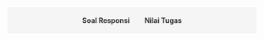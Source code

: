 <style>
.navbar {
  display: flex;
  justify-content: center;
  background-color: #f5f5f5;
  padding: 10px;
  margin-bottom: 20px;
  flex-wrap: wrap;
  position: sticky;
  top: 0;
  z-index: 100;
}
.navbar a {
  margin: 8px 15px;
  text-decoration: none;
  color: #333;
  font-weight: bold;
  cursor: pointer;
}
.navbar a:hover {
  color: #007acc;
}
.section {
  display: none;
  padding: 20px;
}
.section.active {
  display: block;
}
.content-container {
  margin-top: 20px;
}
</style>

<div class="navbar">
  <a onclick="showSection('soal')">Soal Responsi</a>
  <a onclick="showSection('nilai tugas')">Nilai Tugas</a>
</div>

<!-- Soal Responsi Section -->
<div id="soal" class="section">
  <h2>Soal Responsi</h2>

  <h3>Pengantar Sains Data</h3>
  <ul>
    <li><a href="https://drive.google.com/drive/folders/13odOWAsMnDVLOL3XU6xD7itkZgR-M3Wy?usp=drive_link">Semester Reguler PTA 2023/24 (Dept Math)</a></li>
    <li><a href="https://drive.google.com/drive/folders/1p-MPrF2blbNgPMM54yzbnUs0o86llMaA?usp=drive_link">Semester Reguler ATA 2023/24 (Dept Bio)</a></li>
    <li><a href="https://drive.google.com/drive/folders/1Q6spz7MC0t2-ZC3cxL8_c630EYq0koKj?usp=drive_link">Semester Pendek PTA 2023/24 (Fakultas MIPA)</a></li>
    <li><a href="https://drive.google.com/drive/folders/1h9oBbN4FFGhRFUuFIuf_e_M7GNaBBuH5?usp=drive_link">Semester Reguler PTA 2024/25 (Dept Math Kelas A)</a></li>
    <li><a href="https://drive.google.com/drive/folders/157hsgHd1Nrds4yEBnkceWyGigolc9Yjh?usp=drive_link">Semester Reguler PTA 2024/25 (Dept Math Kelas D)</a></li>
    <li><a href="https://drive.google.com/drive/folders/17btDDdIrlcXny-B9As8VOADLcbWE4_iq?usp=drive_link">Semester Reguler PTA 2024/25 (Fakultas MIPA Kelas B)</a></li>
    <li><a href="https://drive.google.com/drive/folders/1tPVKmshtq7UoZZ3ItoMfKKua5XaL06xm?usp=drive_link">Semester Reguler PTA 2024/25 (Fakultas MIPA Kelas D)</a></li>
  </ul>

  <h3>Statistika Matematika 1</h3>
  <ul>
    <li>Semester Reguler ATA 2023/24</li>
    <ul>
        <li><a href="https://drive.google.com/drive/folders/1poO6B0jXxzDIP8cQmJrX1uY8RPmwNEVk?usp=drive_link">Paruh 1 (Pra UTS)</a></li>
        <li><a href="https://drive.google.com/drive/folders/1poWZyx6Namax3Dc1eBwfqs3PqaJf4NTi?usp=drive_link">Paruh 2 (Pasca UTS)</a></li>
    </ul>
  </ul>
  
  <h3>Persamaan Diferensial Biasa</h3>
  <ul>
    <li>Semester Reguler PTA 2024/25</li>
    <ul>
        <li><a href="https://drive.google.com/drive/folders/1gNHHzcsr4BCcOaMwxVfEG4E2hrLeFieX?usp=drive_link">Kontrak Responsi</a></li>
        <li><a href="https://drive.google.com/drive/folders/1dfr0CIuhKH_0ekl5S09VtNuV16sdEHbB?usp=drive_link">Pendahuluan</a></li>
        <li><a href="https://drive.google.com/drive/folders/1U-HahPv1lVrBm4x7sHk3V6CrtwxFrjkY?usp=drive_link">Masalah Nilai Awal & Bidang Fase</a></li>
        <li><a href="https://drive.google.com/drive/folders/1musWOnhZgtGhaEbHQ1SQItKz6J6BNCK_?usp=drive_link">Metode Koefisien Tak Tentu</a></li>
        <li><a href="https://drive.google.com/drive/folders/1yLeVvesjMof59OwxwCTTqp8QHOPRxSyt?usp=drive_link">Metode Variasi Parameter</a></li>
        <li><a href="https://drive.google.com/drive/folders/11OtvOKdhwF_fEX6MvPpCFZf1v6-_uW_F?usp=drive_link">Solusi PDB Dengan Pendekatan Deret</a></li>
      <li><a href="https://drive.google.com/drive/folders/189zqO3Lw4fdp3yOX8klB4vZ_gJh35CBB?usp=drive_link">Transformasi Laplace</a></li>
      <li><a href="https://drive.google.com/drive/folders/1Dg73BkBHH08OCjC_aRyPQmqwQMqi7h3P?usp=drive_link">Sistem PDB</a></li>
      <li><a href="https://drive.google.com/drive/folders/172fVBuUodEpALVt6EAYi7D9tAotjPO-C?usp=drive_link">Pendahuluan Sistem Dinamik</a></li>
      <li><a href="https://drive.google.com/drive/folders/1DYrnncy4ks5Grnnzy4ft8BfFJDZS_EPP?usp=drive_link">Solusi Tutorial Bab 1</a></li>
      <li><a href="https://drive.google.com/drive/folders/1kzOW0S3zpG_cldFs3jTIQpj_KMLqfVEn?usp=drive_link">UTS</a></li>
    </ul>
  </ul>

  <h3>Sains Data</h3>
  <ul>
    <li>Semester Reguler ATA 2024/25</li>
    <ul>
        <li><a href="https://drive.google.com/drive/folders/13jEJgI9Af_O31BZoO6L2v43KlP-ajBzK?usp=drive_link">Dasar-Dasar Pemrograman Python</a></li>
        <li><a href="https://drive.google.com/drive/folders/1tf35LIjN_VYW43KTwSevs-ccFMpPBufV?usp=drive_link">Statistika Sains Data</a></li>
        <li><a href="https://drive.google.com/drive/folders/1Krb6u0yjbAnAxc_pJk9OG5jV_6XaifUZ?usp=drive_link">Metodologi Sains Data</a></li>
        <li><a href="https://drive.google.com/drive/folders/1lRVHUftlRbTvizAcYzx6jtC6MbdMKeZt?usp=drive_link">Data Wrangling</a></li>
        <li><a href="https://drive.google.com/drive/folders/1dVxyG_FFRmwpsJFmXtBf1Fo_qf3kux2o?usp=drive_link">Supervised Learning</a></li>
        <li><a href="https://drive.google.com/drive/folders/1FBLasWTdAs6qGJpEjTIIpP97nccZUR1q?usp=drive_link">Advanced Supervised Learning</a></li>
      <li><a href="https://drive.google.com/drive/folders/1ufVxpetosqzSY_ISi405ruYtzLcLN4TC?usp=drive_link">Support Vector Machine</a></li>
      <li><a href="https://drive.google.com/drive/folders/1a3K7U4A8tEkr6lz-w4Vl-27cQ8MlpdvA?usp=drive_link">Advanced Support Vector Machine</a></li>
      <li><a href="https://drive.google.com/drive/folders/1fcavRTO1xNubRCZMU4twfxJxQ55sBROO?usp=drive_link">K-Means Clustering</a></li>
      <li><a href="https://drive.google.com/drive/folders/11XqnlKresKog9vkPPWs-uwQrqFSECKcd?usp=drive_link">Gini Index & Entropy</a></li>
      <li><a href="https://drive.google.com/drive/folders/1c-XG5sIbJy_iMWNAhxPdkon0nYKbvB-N?usp=drive_link">Piiihan Ganda UTS Sebelumnya</a></li>
      <li><a href="https://drive.google.com/drive/folders/15oDqvAjaYUlyEBRGXH-OULgWD51Y6JPA?usp=drive_link">Try Out Sains Data</a></li>
    </ul>
  </ul>

  <h3>Geometri Analitik</h3>
  <ul>
    <li>Semester Reguler aTA 2024/25</li>
    <ul>
        <li><a href="https://drive.google.com/drive/folders/14bJPrNo2yQQRm7Yn3bN3aCPLxUuuue8t?usp=drive_link">PPT Materi</a></li>
        <li><a href="https://drive.google.com/drive/folders/1kHAnwmo16MHyPvTOe5h4hZ5PGCsVAq3M?usp=drive_link">Garis dan Bidang (Abdul Wahhab)</a></li>
        <li><a href="https://drive.google.com/drive/folders/1NNVexrEBgI0sEzNAhhzEvJz2_Q8d9ZKn?usp=drive_link">Lingkaran dan Bola (Abdul Wahhab)</a></li>
        <li><a href="https://drive.google.com/drive/folders/1JmObQRegB3soXLOkDZ5r6pVCQB3zbgBy?usp=drive_link">Konik dan Kuadrik (Abdul Wahhab, Brayen Damara) </a></li>
        <li><a href="https://drive.google.com/drive/folders/1E5QSoBkpgLUwEA1GfrajnudyQZu2b2yR?usp=drive_link">Teori Umum Konik dan Kuadrik (Brayen Damara, Fritz Adelbertus)</a></li>
        <li><a href="https://drive.google.com/drive/folders/1Vo24krcSxUqiALuNIBK9gg3EE22iO9Cd?usp=drive_link">Klasifikasi Konik dan Kuadrik (Renzie Aditya)</a></li>
      <li><a href="https://drive.google.com/drive/folders/1PWHm8SJm8-0yOk0pdue7yjh1ZavQ1BsT?usp=drive_link">Transformasi Geometri & Afin (Renzie Aditya)</a></li>
      <li><a href="https://drive.google.com/drive/folders/1hTeHzZcui2ka_rNJLIykbUd335Rxvpkv?usp=drive_link">UAS (Abdul Wahhab)</a></li>
    </ul>
  </ul>
</div>

<div id="nilai tugas" class="section">
<h2>Tahun Ajaran PTA 2024/25</h2>

<table border="1" cellspacing="0" cellpadding="8" style="border-collapse: collapse; width: 100%; text-align: center; font-family: Arial, sans-serif;">
  <thead style="background-color: #e6f0ff;">
    <tr>
      <th style="color: black; text-align: center;">No.</th>
      <th style="color: black; text-align: center;">Kode MK</th>
      <th style="color: black; text-align: center;">Kurikulum</th>
      <th style="color: black; text-align: center;">Nama Kelas</th>
      <th style="color: black; text-align: center;">Nama Dosen</th>
      <th style="color: black; text-align: center;">Status</th>
      <th style="color: black; text-align: center;">Detail</th>
    </tr>
  </thead>
  <tbody>
    <tr>
    </tr>
    <tr>
      <td>1.</td>
      <td>SCMA602017</td>
      <td>03.01.03.01-2020</td>
      <td>Sains Data (A)</td>
      <td>Dra. Bevina Desjwiandra Handari, M.Si., Ph.D.</td>
      <td>Published</td>
      <td><a href="Saindat-Kelas-A.html">detail</a></td>
    </tr>
    <tr>
      <td>2.</td>
      <td>SCMA602017</td>
      <td>03.01.03.01-2020</td>
      <td>Sains Data (B)</td>
      <td>Devvi Sarwinda, M.Kom.</td>
      <td>Published</td>
      <td><a href="Saindat-Kelas-B.html">detail</a></td>
    </tr>
  </tbody>
</table>
<ul>
    <li><strong>Empty</strong> artinya nilai tersebut belum dikoreksi</li>
    <li><strong>Not published</strong> artinya nilai tersebut sudah ada tetapi belum dipublikasikan di web</li>
    <li><strong>Published</strong> artinya nilai tersebut sudah dipublikasikan di web</li>
</ul>

<h2>Semester Pendek 2024/25</h2>
<table border="1" cellspacing="0" cellpadding="8" style="border-collapse: collapse; width: 100%; text-align: center; font-family: Arial, sans-serif;">
  <thead style="background-color: #e6f0ff;">
    <tr>
      <th style="color: black; text-align: center;">No.</th>
      <th style="color: black; text-align: center;">Kode MK</th>
      <th style="color: black; text-align: center;">Kurikulum</th>
      <th style="color: black; text-align: center;">Nama Kelas</th>
      <th style="color: black; text-align: center;">Nama Dosen</th>
      <th style="color: black; text-align: center;">Status</th>
      <th style="color: black; text-align: center;">Detail</th>
    </tr>
  </thead>
  <tbody>
    <tr>
    </tr>
    <tr>
      <td>1.</td>
      <td>SCST601001</td>
      <td>04.01.03.01-2024</td>
      <td>PSD (Layanan A)</td>
      <td>Devvi Sarwinda, M.Kom.</td>
      <td>Empty</td>
      <td><a href="">detail</a></td>
    </tr>
    <tr>
      <td>2.</td>
      <td>SCST601001</td>
      <td>04.01.03.01-2024</td>
      <td>PSD (Layanan B)</td>
      <td>Mila Novita, S.Si., M.Si.</td>
      <td>Empty</td>
      <td><a href="">detail</a></td>
    </tr>
  </tbody>
</table>

</div>
<div id="nilai tugas 2" class="section">
<h2>TBD</h2>
</div>


<script>
function showSection(sectionId) {
  document.querySelectorAll('.section').forEach(sec => {
    sec.classList.remove('active');
  });
  document.getElementById(sectionId).classList.add('active');
}
</script>
